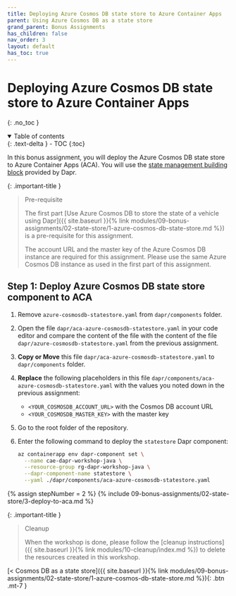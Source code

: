 ```yaml
---
title: Deploying Azure Cosmos DB state store to Azure Container Apps
parent: Using Azure Cosmos DB as a state store
grand_parent: Bonus Assignments
has_children: false
nav_order: 3
layout: default
has_toc: true
---
```


# Deploying Azure Cosmos DB state store to Azure Container Apps

{: .no_toc }

<details open markdown="block">
  <summary>
    Table of contents
  </summary>
  {: .text-delta }
- TOC
{:toc}
</details>

In this bonus assignment, you will deploy the Azure Cosmos DB state store to Azure Container Apps (ACA). You will use the [state management building block](https://docs.dapr.io/developing-applications/building-blocks/state-management/state-management-overview/) provided by Dapr.

{: .important-title }
> Pre-requisite
>
> The first part [Use Azure Cosmos DB to store the state of a vehicle using Dapr]({{ site.baseurl }}{% link modules/09-bonus-assignments/02-state-store/1-azure-cosmos-db-state-store.md %}) is a pre-requisite for this assignment.
>
> The account URL and the master key of the Azure Cosmos DB instance are required for this assignment. Please use the same Azure Cosmos DB instance as used in the first part of this assignment.
> 

## Step 1: Deploy Azure Cosmos DB state store component to ACA

1. Remove `azure-cosmosdb-statestore.yaml` from `dapr/components` folder.

1. Open the file `dapr/aca-azure-cosmosdb-statestore.yaml` in your code editor and compare the content of the file with the content of the file `dapr/azure-cosmosdb-statestore.yaml` from the previous assignment.

1. **Copy or Move** this file `dapr/aca-azure-cosmosdb-statestore.yaml` to `dapr/components` folder.

1. **Replace** the following placeholders in this file `dapr/components/aca-azure-cosmosdb-statestore.yaml` with the values you noted down in the previous assignment:

    - `<YOUR_COSMOSDB_ACCOUNT_URL>` with the Cosmos DB account URL
    - `<YOUR_COSMOSDB_MASTER_KEY>` with the master key

1. Go to the root folder of the repository.

1. Enter the following command to deploy the `statestore` Dapr component:

    ```bash
    az containerapp env dapr-component set \
      --name cae-dapr-workshop-java \
      --resource-group rg-dapr-workshop-java \
      --dapr-component-name statestore \
      --yaml ./dapr/components/aca-azure-cosmosdb-statestore.yaml
    ```

<!-- ----------------------- BUILD, DEPLOY AND TEST ------------------------ -->

{% assign stepNumber = 2 %}
{% include 09-bonus-assignments/02-state-store/3-deploy-to-aca.md %}

<!-- ------------------------------- CLEANUP ------------------------------- -->

{: .important-title }
> Cleanup
>
> When the workshop is done, please follow the [cleanup instructions]({{ site.baseurl }}{% link modules/10-cleanup/index.md %}) to delete the resources created in this workshop.
> 

<!-- ----------------------------- NAVIGATION ------------------------------ -->

<span class="fs-3">
[< Cosmos DB as a state store]({{ site.baseurl }}{% link modules/09-bonus-assignments/02-state-store/1-azure-cosmos-db-state-store.md %}){: .btn .mt-7 }
</span>


